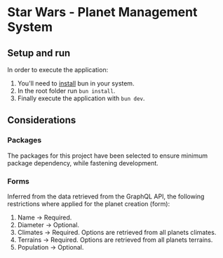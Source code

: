 # Star Wars - Planet Management System

## Setup and run
In order to execute the application:
1. You'll need to [install](https://bun.sh/docs/installation) bun in your system.
2. In the root folder run `` bun install ``.
3. Finally execute the application with `` bun dev ``.


## Considerations
### Packages
The packages for this project have been selected to ensure minimum package dependency, while fastening development.

### Forms
Inferred from the data retrieved from the GraphQL API, the following restrictions where applied for the planet creation (form):
1. Name -> Required.
2. Diameter -> Optional.
3. Climates -> Required. Options are retrieved from all planets climates.
4. Terrains -> Required. Options are retrieved from all planets terrains.
5. Population -> Optional.
